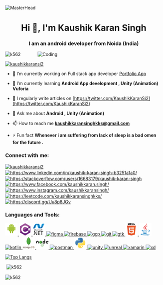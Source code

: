 ![MasterHead](https://i.pinimg.com/originals/79/9e/0d/799e0d7779f6ea6c3a89885ff60c55af.gif)

<h1 align = "center"> Hi 👋, I'm Kaushik Karan Singh </h1>
<h3 align="center">I am an android developer from Noida (India)</h3>
<img align="right" alt="Coding" width="400" src="https://c.tenor.com/qJ5evVs-_uUAAAAC/coding.gif" >


<p align="left"> <img src="https://komarev.com/ghpvc/?username=k562&label=Profile%20views&color=0e75b6&style=flat" alt="k562" /> </p>

<p align="left"> <a href="https://twitter.com/kaushikkaransi2" target="blank"><img src="https://img.shields.io/twitter/follow/kaushikkaransi2?logo=twitter&style=for-the-badge" alt="kaushikkaransi2" /></a> </p>

- 🔭 I’m currently working on Full stack app developer [Portfolio App](Not_finished_yet)

- 🌱 I’m currently learning **Android App development , Unity (Animation) Vuforia**

- 📝 I regularly write articles on [https://twitter.com/KaushikKaranSi2](https://twitter.com/KaushikKaranSi2)

- 💬 Ask me about **Android , Unity (Animation)**

- 📫 How to reach me **kaushikkaransinghkks@gmail.com**

- ⚡ Fun fact **Whenever i am suffering from lack of sleep is a bad omen for the future .**

<h3 align="left">Connect with me:</h3>
<p align="left">
<a href="https://twitter.com/kaushikkaransi2" target="blank"><img align="center" src="https://raw.githubusercontent.com/rahuldkjain/github-profile-readme-generator/master/src/images/icons/Social/twitter.svg" alt="kaushikkaransi2" height="30" width="40" /></a>
<a href="https://linkedin.com/in/https://www.linkedin.com/in/kaushik-karan-singh-b3251a1a0/" target="blank"><img align="center" src="https://raw.githubusercontent.com/rahuldkjain/github-profile-readme-generator/master/src/images/icons/Social/linked-in-alt.svg" alt="https://www.linkedin.com/in/kaushik-karan-singh-b3251a1a0/" height="30" width="40" /></a>
<a href="https://stackoverflow.com/users/https://stackoverflow.com/users/16683179/kaushik-karan-singh" target="blank"><img align="center" src="https://raw.githubusercontent.com/rahuldkjain/github-profile-readme-generator/master/src/images/icons/Social/stack-overflow.svg" alt="https://stackoverflow.com/users/16683179/kaushik-karan-singh" height="30" width="40" /></a>
<a href="https://fb.com/https://www.facebook.com/kaushikkaran.singh/" target="blank"><img align="center" src="https://raw.githubusercontent.com/rahuldkjain/github-profile-readme-generator/master/src/images/icons/Social/facebook.svg" alt="https://www.facebook.com/kaushikkaran.singh/" height="30" width="40" /></a>
<a href="https://instagram.com/https://www.instagram.com/kaushikkaransingh/" target="blank"><img align="center" src="https://raw.githubusercontent.com/rahuldkjain/github-profile-readme-generator/master/src/images/icons/Social/instagram.svg" alt="https://www.instagram.com/kaushikkaransingh/" height="30" width="40" /></a>
<a href="https://www.leetcode.com/https://leetcode.com/kaushikkaransinghkks/" target="blank"><img align="center" src="https://raw.githubusercontent.com/rahuldkjain/github-profile-readme-generator/master/src/images/icons/Social/leet-code.svg" alt="https://leetcode.com/kaushikkaransinghkks/" height="30" width="40" /></a>
<a href="https://discord.gg/https://discord.gg/Uu8p8JGv" target="blank"><img align="center" src="https://raw.githubusercontent.com/rahuldkjain/github-profile-readme-generator/master/src/images/icons/Social/discord.svg" alt="https://discord.gg/Uu8p8JGv" height="30" width="40" /></a>
</p>

<h3 align="left">Languages and Tools:</h3>
<p align="left"> <a href="https://developer.android.com" target="_blank" rel="noreferrer"> <img src="https://raw.githubusercontent.com/devicons/devicon/master/icons/android/android-original-wordmark.svg" alt="android" width="40" height="40"/> </a> <a href="https://www.w3schools.com/cs/" target="_blank" rel="noreferrer"> <img src="https://raw.githubusercontent.com/devicons/devicon/master/icons/csharp/csharp-original.svg" alt="csharp" width="40" height="40"/> </a> <a href="https://dotnet.microsoft.com/" target="_blank" rel="noreferrer"> <img src="https://raw.githubusercontent.com/devicons/devicon/master/icons/dot-net/dot-net-original-wordmark.svg" alt="dotnet" width="40" height="40"/> </a> <a href="https://www.figma.com/" target="_blank" rel="noreferrer"> <img src="https://www.vectorlogo.zone/logos/figma/figma-icon.svg" alt="figma" width="40" height="40"/> </a> <a href="https://firebase.google.com/" target="_blank" rel="noreferrer"> <img src="https://www.vectorlogo.zone/logos/firebase/firebase-icon.svg" alt="firebase" width="40" height="40"/> </a> <a href="https://cloud.google.com" target="_blank" rel="noreferrer"> <img src="https://www.vectorlogo.zone/logos/google_cloud/google_cloud-icon.svg" alt="gcp" width="40" height="40"/> </a> <a href="https://git-scm.com/" target="_blank" rel="noreferrer"> <img src="https://www.vectorlogo.zone/logos/git-scm/git-scm-icon.svg" alt="git" width="40" height="40"/> </a> <a href="https://www.gtk.org/" target="_blank" rel="noreferrer"> <img src="https://upload.wikimedia.org/wikipedia/commons/7/71/GTK_logo.svg" alt="gtk" width="40" height="40"/> </a> <a href="https://www.w3.org/html/" target="_blank" rel="noreferrer"> <img src="https://raw.githubusercontent.com/devicons/devicon/master/icons/html5/html5-original-wordmark.svg" alt="html5" width="40" height="40"/> </a> <a href="https://www.java.com" target="_blank" rel="noreferrer"> <img src="https://raw.githubusercontent.com/devicons/devicon/master/icons/java/java-original.svg" alt="java" width="40" height="40"/> </a> <a href="https://kotlinlang.org" target="_blank" rel="noreferrer"> <img src="https://www.vectorlogo.zone/logos/kotlinlang/kotlinlang-icon.svg" alt="kotlin" width="40" height="40"/> </a> <a href="https://www.mongodb.com/" target="_blank" rel="noreferrer"> <img src="https://raw.githubusercontent.com/devicons/devicon/master/icons/mongodb/mongodb-original-wordmark.svg" alt="mongodb" width="40" height="40"/> </a> <a href="https://nodejs.org" target="_blank" rel="noreferrer"> <img src="https://raw.githubusercontent.com/devicons/devicon/master/icons/nodejs/nodejs-original-wordmark.svg" alt="nodejs" width="40" height="40"/> </a> <a href="https://postman.com" target="_blank" rel="noreferrer"> <img src="https://www.vectorlogo.zone/logos/getpostman/getpostman-icon.svg" alt="postman" width="40" height="40"/> </a> <a href="https://www.python.org" target="_blank" rel="noreferrer"> <img src="https://raw.githubusercontent.com/devicons/devicon/master/icons/python/python-original.svg" alt="python" width="40" height="40"/> </a> <a href="https://unity.com/" target="_blank" rel="noreferrer"> <img src="https://www.vectorlogo.zone/logos/unity3d/unity3d-icon.svg" alt="unity" width="40" height="40"/> </a> <a href="https://unrealengine.com/" target="_blank" rel="noreferrer"> <img src="https://raw.githubusercontent.com/kenangundogan/fontisto/036b7eca71aab1bef8e6a0518f7329f13ed62f6b/icons/svg/brand/unreal-engine.svg" alt="unreal" width="40" height="40"/> </a> <a href="https://dotnet.microsoft.com/apps/xamarin" target="_blank" rel="noreferrer"> <img src="https://raw.githubusercontent.com/detain/svg-logos/780f25886640cef088af994181646db2f6b1a3f8/svg/xamarin.svg" alt="xamarin" width="40" height="40"/> </a> <a href="https://www.adobe.com/products/xd.html" target="_blank" rel="noreferrer"> <img src="https://cdn.worldvectorlogo.com/logos/adobe-xd.svg" alt="xd" width="40" height="40"/> </a> </p>

[![Top Langs](https://github-readme-stats.vercel.app/api/top-langs/?username=k562&layout=compact)](https://github.com/k562/github-readme-stats)

<p>&nbsp;<img align="center" src="https://github-readme-stats.vercel.app/api?username=K562&show_icons=true&theme=radical&locale=en" alt="k562" /></p>



<p><img align="center" src="https://github-readme-streak-stats.herokuapp.com/?user=k562&" alt="k562" /></p>
